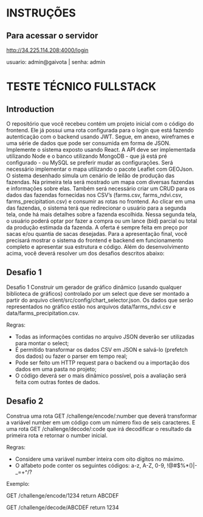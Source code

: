 # INSTRUÇÕES

## Para acessar o servidor

http://34.225.114.208:4000/login

usuario: admin@gaivota | senha: admin

# TESTE TÉCNICO FULLSTACK

## Introduction
O repositório que você recebeu contém um projeto inicial com o código do frontend. Ele
já possui uma rota configurada para o login que está fazendo autenticação com o backend
usando JWT.
Segue, em anexo, wireframes e uma série de dados que pode ser consumida em forma
de JSON. Implemente o sistema exposto usando React. A API deve ser implementada
utilizando Node e o banco utilizando MongoDB - que já está pré configurado - ou MySQL se
preferir mudar as configurações.
Será necessário implementar o mapa utilizando o pacote Leaflet com GEOJson. O
sistema desenhado simula um cenário de leilão de produção das fazendas. Na primeira tela
será mostrado um mapa com diversas fazendas e informações sobre elas. Também será
necessário criar um CRUD para os dados das fazendas fornecidas nos CSV’s (farms.csv,
farms_ndvi.csv, farms_precipitation.csv) e consumir as rotas no frontend.
Ao clicar em uma das fazendas, o sistema terá que redirecionar o usuário para a
segunda tela, onde há mais detalhes sobre a fazenda escolhida. Nessa segunda tela, o usuário
poderá optar por fazer a compra ou um lance (bid) parcial ou total da produção estimada da
fazenda. A oferta é sempre feita em preço por sacas e/ou quantia de sacas desejadas.
Para a apresentação final, você precisará mostrar o sistema do frontend e backend em
funcionamento completo e apresentar sua estrutura e código.
Além do desenvolvimento acima, você deverá resolver um dos desafios descritos
abaixo:
 

## Desafio 1

Desafio 1
Construir um gerador de gráfico dinâmico (usando qualquer biblioteca de gráficos)
controlado por um select que deve ser montado a partir do arquivo
client/src/config/chart_selector.json. Os dados que serão representados no gráfico estão nos
arquivos data/farms_ndvi.csv e data/farms_precipitation.csv.

Regras:
- Todas as informações contidas no arquivo JSON deverão ser utilizadas para montar o
select;
- É permitido transformar os dados CSV em JSON e salvá-lo (prefetch dos dados) ou
fazer o parser em tempo real;
- Pode ser feito um HTTP request para o backend ou a importação dos dados em uma
pasta no projeto;
- O código deverá ser o mais dinâmico possível, pois a avaliação será feita com outras
fontes de dados.

## Desafio 2

Construa uma rota GET /challenge/encode/:number que deverá transformar a variável
number em um código com um número fixo de seis caracteres. E uma rota GET
/challenge/decode/:code que irá decodificar o resultado da primeira rota e retornar o number
inicial.

Regras:
- Considere uma variável number inteira com oito dígitos no máximo.
- O alfabeto pode conter os seguintes códigos: a-z, A-Z, 0-9, !@#$%*()|-_=+^/?

Exemplo:

GET /challenge/encode/1234
return ABCDEF

GET /challenge/decode/ABCDEF
return 1234

